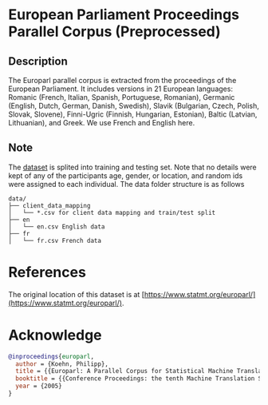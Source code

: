 # European Parliament Proceedings Parallel Corpus (Preprocessed)

## Description

The Europarl parallel corpus is extracted from the proceedings of the European Parliament. It includes versions in 21 European languages: Romanic (French, Italian, Spanish, Portuguese, Romanian), Germanic (English, Dutch, German, Danish, Swedish), Slavik (Bulgarian, Czech, Polish, Slovak, Slovene), Finni-Ugric (Finnish, Hungarian, Estonian), Baltic (Latvian, Lithuanian), and Greek. We use French and English here.

## Note

The [dataset](https://fedscale.eecs.umich.edu/dataset/europarl.tar.gz) is splited into training and testing set. Note that no details were kept of any of the participants age, gender, or location, and random ids were assigned to each individual. The data folder structure is as follows
```
data/
├── client_data_mapping
│   └── *.csv for client data mapping and train/test split
├── en
│   └── en.csv English data
├── fr
│   └── fr.csv French data
```

# References
The original location of this dataset is at
[https://www.statmt.org/europarl/](https://www.statmt.org/europarl/).


# Acknowledge

```bibtex
@inproceedings{europarl,
  author = {Koehn, Philipp},
  title = {{Europarl: A Parallel Corpus for Statistical Machine Translation}},
  booktitle = {{Conference Proceedings: the tenth Machine Translation Summit}},
  year = {2005}
}
```